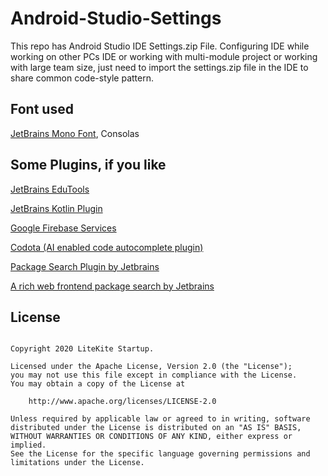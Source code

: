 # Android-Studio-Settings

This repo has Android Studio IDE Settings.zip File. Configuring IDE while working on other PCs IDE or working with multi-module project or working with large team size, just need to import the settings.zip file in the IDE to share common code-style pattern.

## Font used

<a href="https://www.jetbrains.com/lp/mono/">JetBrains Mono Font</a>, Consolas

## Some Plugins, if you like

<a href="https://plugins.jetbrains.com/plugin/10081-edutools">JetBrains EduTools</a>

<a href="https://plugins.jetbrains.com/plugin/6954-kotlin">JetBrains Kotlin Plugin</a>

<a href="https://plugins.jetbrains.com/plugin/12667-firebase-services">Google Firebase Services</a>

<a href="https://www.codota.com">Codota (AI enabled code autocomplete plugin)</a>

<a href="https://plugins.jetbrains.com/plugin/12507-package-search">Package Search Plugin by Jetbrains</a>

<a href="https://package-search.jetbrains.com/">A rich web frontend package search by Jetbrains</a>

## License

~~~

Copyright 2020 LiteKite Startup.

Licensed under the Apache License, Version 2.0 (the "License");
you may not use this file except in compliance with the License.
You may obtain a copy of the License at

    http://www.apache.org/licenses/LICENSE-2.0

Unless required by applicable law or agreed to in writing, software
distributed under the License is distributed on an "AS IS" BASIS, 
WITHOUT WARRANTIES OR CONDITIONS OF ANY KIND, either express or implied.
See the License for the specific language governing permissions and
limitations under the License.

~~~
